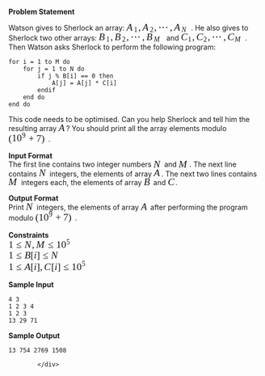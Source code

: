 <div class="content-text challenge-text mlB">
                <div class="msB"><p><strong>Problem Statement</strong></p></div><div class="msB"><p>Watson gives to Sherlock an array: <span class="MathJax_Preview"></span><span class="MathJax" id="MathJax-Element-59-Frame" role="textbox" aria-readonly="true" style=""><nobr><span class="math" id="MathJax-Span-329" style="width: 9.125em; display: inline-block;"><span style="display: inline-block; position: relative; width: 6.462em; height: 0px; font-size: 141%;"><span style="position: absolute; clip: rect(1.806em, 1000em, 2.952em, -0.32em); top: -2.64em; left: 0em;"><span class="mrow" id="MathJax-Span-330"><span class="msubsup" id="MathJax-Span-331"><span style="display: inline-block; position: relative; width: 1.178em; height: 0px;"><span style="position: absolute; clip: rect(1.569em, 1000em, 2.522em, -0.32em); top: -2.403em; left: 0em;"><span class="mi" id="MathJax-Span-332" style="font-family: MathJax_Math; font-style: italic;">A</span><span style="display: inline-block; width: 0px; height: 2.403em;"></span></span><span style="position: absolute; top: -2.175em; left: 0.749em;"><span class="mn" id="MathJax-Span-333" style="font-size: 70.7%; font-family: MathJax_Main;">1</span><span style="display: inline-block; width: 0px; height: 2.325em;"></span></span></span></span><span class="mo" id="MathJax-Span-334" style="font-family: MathJax_Main;">,</span><span class="msubsup" id="MathJax-Span-335" style="padding-left: 0.167em;"><span style="display: inline-block; position: relative; width: 1.178em; height: 0px;"><span style="position: absolute; clip: rect(1.569em, 1000em, 2.522em, -0.32em); top: -2.403em; left: 0em;"><span class="mi" id="MathJax-Span-336" style="font-family: MathJax_Math; font-style: italic;">A</span><span style="display: inline-block; width: 0px; height: 2.403em;"></span></span><span style="position: absolute; top: -2.175em; left: 0.749em;"><span class="mn" id="MathJax-Span-337" style="font-size: 70.7%; font-family: MathJax_Main;">2</span><span style="display: inline-block; width: 0px; height: 2.325em;"></span></span></span></span><span class="mo" id="MathJax-Span-338" style="font-family: MathJax_Main;">,</span><span class="mo" id="MathJax-Span-339" style="font-family: MathJax_Main; padding-left: 0.167em;">⋯</span><span class="mo" id="MathJax-Span-340" style="font-family: MathJax_Main; padding-left: 0.167em;">,</span><span class="msubsup" id="MathJax-Span-341" style="padding-left: 0.167em;"><span style="display: inline-block; position: relative; width: 1.415em; height: 0px;"><span style="position: absolute; clip: rect(1.569em, 1000em, 2.522em, -0.32em); top: -2.403em; left: 0em;"><span class="mi" id="MathJax-Span-342" style="font-family: MathJax_Math; font-style: italic;">A</span><span style="display: inline-block; width: 0px; height: 2.403em;"></span></span><span style="position: absolute; top: -2.135em; left: 0.749em;"><span class="mi" id="MathJax-Span-343" style="font-size: 70.7%; font-family: MathJax_Math; font-style: italic;">N<span style="display: inline-block; overflow: hidden; height: 1px; width: 0.06em;"></span></span><span style="display: inline-block; width: 0px; height: 2.285em;"></span></span></span></span></span><span style="display: inline-block; width: 0px; height: 2.64em;"></span></span></span><span style="border-left: 0em solid; display: inline-block; overflow: hidden; width: 0px; height: 1.394em; vertical-align: -0.329em;"></span></span></nobr></span><script type="math/tex" id="MathJax-Element-59">A_1, A_2, \cdots, A_N</script>. He also gives to Sherlock two other arrays: <span class="MathJax_Preview"></span><span class="MathJax" id="MathJax-Element-60-Frame" role="textbox" aria-readonly="true" style=""><nobr><span class="math" id="MathJax-Span-344" style="width: 9.292em; display: inline-block;"><span style="display: inline-block; position: relative; width: 6.58em; height: 0px; font-size: 141%;"><span style="position: absolute; clip: rect(1.839em, 1000em, 2.952em, -0.32em); top: -2.64em; left: 0em;"><span class="mrow" id="MathJax-Span-345"><span class="msubsup" id="MathJax-Span-346"><span style="display: inline-block; position: relative; width: 1.178em; height: 0px;"><span style="position: absolute; clip: rect(1.602em, 1000em, 2.522em, -0.32em); top: -2.403em; left: 0em;"><span class="mi" id="MathJax-Span-347" style="font-family: MathJax_Math; font-style: italic;">B</span><span style="display: inline-block; width: 0px; height: 2.403em;"></span></span><span style="position: absolute; top: -2.175em; left: 0.749em;"><span class="mn" id="MathJax-Span-348" style="font-size: 70.7%; font-family: MathJax_Main;">1</span><span style="display: inline-block; width: 0px; height: 2.325em;"></span></span></span></span><span class="mo" id="MathJax-Span-349" style="font-family: MathJax_Main;">,</span><span class="msubsup" id="MathJax-Span-350" style="padding-left: 0.167em;"><span style="display: inline-block; position: relative; width: 1.178em; height: 0px;"><span style="position: absolute; clip: rect(1.602em, 1000em, 2.522em, -0.32em); top: -2.403em; left: 0em;"><span class="mi" id="MathJax-Span-351" style="font-family: MathJax_Math; font-style: italic;">B</span><span style="display: inline-block; width: 0px; height: 2.403em;"></span></span><span style="position: absolute; top: -2.175em; left: 0.749em;"><span class="mn" id="MathJax-Span-352" style="font-size: 70.7%; font-family: MathJax_Main;">2</span><span style="display: inline-block; width: 0px; height: 2.325em;"></span></span></span></span><span class="mo" id="MathJax-Span-353" style="font-family: MathJax_Main;">,</span><span class="mo" id="MathJax-Span-354" style="font-family: MathJax_Main; padding-left: 0.167em;">⋯</span><span class="mo" id="MathJax-Span-355" style="font-family: MathJax_Main; padding-left: 0.167em;">,</span><span class="msubsup" id="MathJax-Span-356" style="padding-left: 0.167em;"><span style="display: inline-block; position: relative; width: 1.533em; height: 0px;"><span style="position: absolute; clip: rect(1.602em, 1000em, 2.522em, -0.32em); top: -2.403em; left: 0em;"><span class="mi" id="MathJax-Span-357" style="font-family: MathJax_Math; font-style: italic;">B</span><span style="display: inline-block; width: 0px; height: 2.403em;"></span></span><span style="position: absolute; top: -2.135em; left: 0.749em;"><span class="mi" id="MathJax-Span-358" style="font-size: 70.7%; font-family: MathJax_Math; font-style: italic;">M<span style="display: inline-block; overflow: hidden; height: 1px; width: 0.057em;"></span></span><span style="display: inline-block; width: 0px; height: 2.285em;"></span></span></span></span></span><span style="display: inline-block; width: 0px; height: 2.64em;"></span></span></span><span style="border-left: 0em solid; display: inline-block; overflow: hidden; width: 0px; height: 1.348em; vertical-align: -0.329em;"></span></span></nobr></span><script type="math/tex" id="MathJax-Element-60">B_1, B_2, \cdots, B_M</script> and <span class="MathJax_Preview"></span><span class="MathJax" id="MathJax-Element-61-Frame" role="textbox" aria-readonly="true" style=""><nobr><span class="math" id="MathJax-Span-359" style="width: 9.069em; display: inline-block;"><span style="display: inline-block; position: relative; width: 6.422em; height: 0px; font-size: 141%;"><span style="position: absolute; clip: rect(1.817em, 1000em, 2.952em, -0.305em); top: -2.64em; left: 0em;"><span class="mrow" id="MathJax-Span-360"><span class="msubsup" id="MathJax-Span-361"><span style="display: inline-block; position: relative; width: 1.133em; height: 0px;"><span style="position: absolute; clip: rect(1.58em, 1000em, 2.544em, -0.305em); top: -2.403em; left: 0em;"><span class="mi" id="MathJax-Span-362" style="font-family: MathJax_Math; font-style: italic;">C<span style="display: inline-block; overflow: hidden; height: 1px; width: 0.045em;"></span></span><span style="display: inline-block; width: 0px; height: 2.403em;"></span></span><span style="position: absolute; top: -2.175em; left: 0.704em;"><span class="mn" id="MathJax-Span-363" style="font-size: 70.7%; font-family: MathJax_Main;">1</span><span style="display: inline-block; width: 0px; height: 2.325em;"></span></span></span></span><span class="mo" id="MathJax-Span-364" style="font-family: MathJax_Main;">,</span><span class="msubsup" id="MathJax-Span-365" style="padding-left: 0.167em;"><span style="display: inline-block; position: relative; width: 1.133em; height: 0px;"><span style="position: absolute; clip: rect(1.58em, 1000em, 2.544em, -0.305em); top: -2.403em; left: 0em;"><span class="mi" id="MathJax-Span-366" style="font-family: MathJax_Math; font-style: italic;">C<span style="display: inline-block; overflow: hidden; height: 1px; width: 0.045em;"></span></span><span style="display: inline-block; width: 0px; height: 2.403em;"></span></span><span style="position: absolute; top: -2.175em; left: 0.704em;"><span class="mn" id="MathJax-Span-367" style="font-size: 70.7%; font-family: MathJax_Main;">2</span><span style="display: inline-block; width: 0px; height: 2.325em;"></span></span></span></span><span class="mo" id="MathJax-Span-368" style="font-family: MathJax_Main;">,</span><span class="mo" id="MathJax-Span-369" style="font-family: MathJax_Main; padding-left: 0.167em;">⋯</span><span class="mo" id="MathJax-Span-370" style="font-family: MathJax_Main; padding-left: 0.167em;">,</span><span class="msubsup" id="MathJax-Span-371" style="padding-left: 0.167em;"><span style="display: inline-block; position: relative; width: 1.488em; height: 0px;"><span style="position: absolute; clip: rect(1.58em, 1000em, 2.544em, -0.305em); top: -2.403em; left: 0em;"><span class="mi" id="MathJax-Span-372" style="font-family: MathJax_Math; font-style: italic;">C<span style="display: inline-block; overflow: hidden; height: 1px; width: 0.045em;"></span></span><span style="display: inline-block; width: 0px; height: 2.403em;"></span></span><span style="position: absolute; top: -2.135em; left: 0.704em;"><span class="mi" id="MathJax-Span-373" style="font-size: 70.7%; font-family: MathJax_Math; font-style: italic;">M<span style="display: inline-block; overflow: hidden; height: 1px; width: 0.057em;"></span></span><span style="display: inline-block; width: 0px; height: 2.285em;"></span></span></span></span></span><span style="display: inline-block; width: 0px; height: 2.64em;"></span></span></span><span style="border-left: 0em solid; display: inline-block; overflow: hidden; width: 0px; height: 1.379em; vertical-align: -0.329em;"></span></span></nobr></span><script type="math/tex" id="MathJax-Element-61">C_1, C_2, \cdots, C_M</script>. <br>
Then Watson asks Sherlock to perform the following program:</p>

<pre><code>for i = 1 to M do
    for j = 1 to N do
        if j % B[i] == 0 then
            A[j] = A[j] * C[i]
        endif
    end do
end do
</code></pre>

<p>This code needs to be optimised. Can you help Sherlock and tell him the resulting array <span class="MathJax_Preview"></span><span class="MathJax" id="MathJax-Element-62-Frame" role="textbox" aria-readonly="true" style=""><nobr><span class="math" id="MathJax-Span-374" style="width: 1.069em; display: inline-block;"><span style="display: inline-block; position: relative; width: 0.749em; height: 0px; font-size: 141%;"><span style="position: absolute; clip: rect(1.569em, 1000em, 2.522em, -0.32em); top: -2.403em; left: 0em;"><span class="mrow" id="MathJax-Span-375"><span class="mi" id="MathJax-Span-376" style="font-family: MathJax_Math; font-style: italic;">A</span></span><span style="display: inline-block; width: 0px; height: 2.403em;"></span></span></span><span style="border-left: 0em solid; display: inline-block; overflow: hidden; width: 0px; height: 1.121em; vertical-align: -0.056em;"></span></span></nobr></span><script type="math/tex" id="MathJax-Element-62">A</script>? You should print all the array elements modulo <span class="MathJax_Preview"></span><span class="MathJax" id="MathJax-Element-63-Frame" role="textbox" aria-readonly="true" style=""><nobr><span class="math" id="MathJax-Span-377" style="width: 5.625em; display: inline-block;"><span style="display: inline-block; position: relative; width: 3.98em; height: 0px; font-size: 141%;"><span style="position: absolute; clip: rect(1.658em, 1000em, 3.008em, -0.261em); top: -2.64em; left: 0em;"><span class="mrow" id="MathJax-Span-378"><span class="mo" id="MathJax-Span-379" style="font-family: MathJax_Main;">(</span><span class="msubsup" id="MathJax-Span-380"><span style="display: inline-block; position: relative; width: 1.454em; height: 0px;"><span style="position: absolute; clip: rect(1.856em, 1000em, 2.78em, -0.272em); top: -2.64em; left: 0em;"><span class="mn" id="MathJax-Span-381" style="font-family: MathJax_Main;">10</span><span style="display: inline-block; width: 0px; height: 2.64em;"></span></span><span style="position: absolute; top: -2.718em; left: 1.024em;"><span class="mn" id="MathJax-Span-382" style="font-size: 70.7%; font-family: MathJax_Main;">9</span><span style="display: inline-block; width: 0px; height: 2.325em;"></span></span></span></span><span class="mo" id="MathJax-Span-383" style="font-family: MathJax_Main; padding-left: 0.222em;">+</span><span class="mn" id="MathJax-Span-384" style="font-family: MathJax_Main; padding-left: 0.222em;">7</span><span class="mo" id="MathJax-Span-385" style="font-family: MathJax_Main;">)</span></span><span style="display: inline-block; width: 0px; height: 2.64em;"></span></span></span><span style="border-left: 0em solid; display: inline-block; overflow: hidden; width: 0px; height: 1.682em; vertical-align: -0.408em;"></span></span></nobr></span><script type="math/tex" id="MathJax-Element-63">(10^9 + 7)</script>.</p>

<p><strong>Input Format</strong> <br>
The first line contains two integer numbers <span class="MathJax_Preview"></span><span class="MathJax" id="MathJax-Element-64-Frame" role="textbox" aria-readonly="true" style=""><nobr><span class="math" id="MathJax-Span-386" style="width: 1.236em; display: inline-block;"><span style="display: inline-block; position: relative; width: 0.867em; height: 0px; font-size: 141%;"><span style="position: absolute; clip: rect(1.602em, 1000em, 2.522em, -0.324em); top: -2.403em; left: 0em;"><span class="mrow" id="MathJax-Span-387"><span class="mi" id="MathJax-Span-388" style="font-family: MathJax_Math; font-style: italic;">N<span style="display: inline-block; overflow: hidden; height: 1px; width: 0.085em;"></span></span></span><span style="display: inline-block; width: 0px; height: 2.403em;"></span></span></span><span style="border-left: 0em solid; display: inline-block; overflow: hidden; width: 0px; height: 1.074em; vertical-align: -0.056em;"></span></span></nobr></span><script type="math/tex" id="MathJax-Element-64">N</script> and <span class="MathJax_Preview"></span><span class="MathJax" id="MathJax-Element-65-Frame" role="textbox" aria-readonly="true" style=""><nobr><span class="math" id="MathJax-Span-389" style="width: 1.514em; display: inline-block;"><span style="display: inline-block; position: relative; width: 1.064em; height: 0px; font-size: 141%;"><span style="position: absolute; clip: rect(1.602em, 1000em, 2.522em, -0.32em); top: -2.403em; left: 0em;"><span class="mrow" id="MathJax-Span-390"><span class="mi" id="MathJax-Span-391" style="font-family: MathJax_Math; font-style: italic;">M<span style="display: inline-block; overflow: hidden; height: 1px; width: 0.081em;"></span></span></span><span style="display: inline-block; width: 0px; height: 2.403em;"></span></span></span><span style="border-left: 0em solid; display: inline-block; overflow: hidden; width: 0px; height: 1.074em; vertical-align: -0.056em;"></span></span></nobr></span><script type="math/tex" id="MathJax-Element-65">M</script>. The next line contains <span class="MathJax_Preview"></span><span class="MathJax" id="MathJax-Element-66-Frame" role="textbox" aria-readonly="true" style=""><nobr><span class="math" id="MathJax-Span-392" style="width: 1.236em; display: inline-block;"><span style="display: inline-block; position: relative; width: 0.867em; height: 0px; font-size: 141%;"><span style="position: absolute; clip: rect(1.602em, 1000em, 2.522em, -0.324em); top: -2.403em; left: 0em;"><span class="mrow" id="MathJax-Span-393"><span class="mi" id="MathJax-Span-394" style="font-family: MathJax_Math; font-style: italic;">N<span style="display: inline-block; overflow: hidden; height: 1px; width: 0.085em;"></span></span></span><span style="display: inline-block; width: 0px; height: 2.403em;"></span></span></span><span style="border-left: 0em solid; display: inline-block; overflow: hidden; width: 0px; height: 1.074em; vertical-align: -0.056em;"></span></span></nobr></span><script type="math/tex" id="MathJax-Element-66">N</script> integers, the elements of array <span class="MathJax_Preview"></span><span class="MathJax" id="MathJax-Element-67-Frame" role="textbox" aria-readonly="true" style=""><nobr><span class="math" id="MathJax-Span-395" style="width: 1.069em; display: inline-block;"><span style="display: inline-block; position: relative; width: 0.749em; height: 0px; font-size: 141%;"><span style="position: absolute; clip: rect(1.569em, 1000em, 2.522em, -0.32em); top: -2.403em; left: 0em;"><span class="mrow" id="MathJax-Span-396"><span class="mi" id="MathJax-Span-397" style="font-family: MathJax_Math; font-style: italic;">A</span></span><span style="display: inline-block; width: 0px; height: 2.403em;"></span></span></span><span style="border-left: 0em solid; display: inline-block; overflow: hidden; width: 0px; height: 1.121em; vertical-align: -0.056em;"></span></span></nobr></span><script type="math/tex" id="MathJax-Element-67">A</script>. The next two lines contains <span class="MathJax_Preview"></span><span class="MathJax" id="MathJax-Element-68-Frame" role="textbox" aria-readonly="true" style=""><nobr><span class="math" id="MathJax-Span-398" style="width: 1.514em; display: inline-block;"><span style="display: inline-block; position: relative; width: 1.064em; height: 0px; font-size: 141%;"><span style="position: absolute; clip: rect(1.602em, 1000em, 2.522em, -0.32em); top: -2.403em; left: 0em;"><span class="mrow" id="MathJax-Span-399"><span class="mi" id="MathJax-Span-400" style="font-family: MathJax_Math; font-style: italic;">M<span style="display: inline-block; overflow: hidden; height: 1px; width: 0.081em;"></span></span></span><span style="display: inline-block; width: 0px; height: 2.403em;"></span></span></span><span style="border-left: 0em solid; display: inline-block; overflow: hidden; width: 0px; height: 1.074em; vertical-align: -0.056em;"></span></span></nobr></span><script type="math/tex" id="MathJax-Element-68">M</script> integers each, the elements of array <span class="MathJax_Preview"></span><span class="MathJax" id="MathJax-Element-69-Frame" role="textbox" aria-readonly="true" style=""><nobr><span class="math" id="MathJax-Span-401" style="width: 1.069em; display: inline-block;"><span style="display: inline-block; position: relative; width: 0.749em; height: 0px; font-size: 141%;"><span style="position: absolute; clip: rect(1.602em, 1000em, 2.522em, -0.32em); top: -2.403em; left: 0em;"><span class="mrow" id="MathJax-Span-402"><span class="mi" id="MathJax-Span-403" style="font-family: MathJax_Math; font-style: italic;">B</span></span><span style="display: inline-block; width: 0px; height: 2.403em;"></span></span></span><span style="border-left: 0em solid; display: inline-block; overflow: hidden; width: 0px; height: 1.074em; vertical-align: -0.056em;"></span></span></nobr></span><script type="math/tex" id="MathJax-Element-69">B</script> and <span class="MathJax_Preview"></span><span class="MathJax" id="MathJax-Element-70-Frame" role="textbox" aria-readonly="true" style=""><nobr><span class="math" id="MathJax-Span-404" style="width: 1.069em; display: inline-block;"><span style="display: inline-block; position: relative; width: 0.749em; height: 0px; font-size: 141%;"><span style="position: absolute; clip: rect(1.58em, 1000em, 2.544em, -0.305em); top: -2.403em; left: 0em;"><span class="mrow" id="MathJax-Span-405"><span class="mi" id="MathJax-Span-406" style="font-family: MathJax_Math; font-style: italic;">C<span style="display: inline-block; overflow: hidden; height: 1px; width: 0.045em;"></span></span></span><span style="display: inline-block; width: 0px; height: 2.403em;"></span></span></span><span style="border-left: 0em solid; display: inline-block; overflow: hidden; width: 0px; height: 1.136em; vertical-align: -0.087em;"></span></span></nobr></span><script type="math/tex" id="MathJax-Element-70">C</script>.</p>

<p><strong>Output Format</strong> <br>
Print <span class="MathJax_Preview"></span><span class="MathJax" id="MathJax-Element-71-Frame" role="textbox" aria-readonly="true" style=""><nobr><span class="math" id="MathJax-Span-407" style="width: 1.236em; display: inline-block;"><span style="display: inline-block; position: relative; width: 0.867em; height: 0px; font-size: 141%;"><span style="position: absolute; clip: rect(1.602em, 1000em, 2.522em, -0.324em); top: -2.403em; left: 0em;"><span class="mrow" id="MathJax-Span-408"><span class="mi" id="MathJax-Span-409" style="font-family: MathJax_Math; font-style: italic;">N<span style="display: inline-block; overflow: hidden; height: 1px; width: 0.085em;"></span></span></span><span style="display: inline-block; width: 0px; height: 2.403em;"></span></span></span><span style="border-left: 0em solid; display: inline-block; overflow: hidden; width: 0px; height: 1.074em; vertical-align: -0.056em;"></span></span></nobr></span><script type="math/tex" id="MathJax-Element-71">N</script> integers, the elements of array <span class="MathJax_Preview"></span><span class="MathJax" id="MathJax-Element-72-Frame" role="textbox" aria-readonly="true" style=""><nobr><span class="math" id="MathJax-Span-410" style="width: 1.069em; display: inline-block;"><span style="display: inline-block; position: relative; width: 0.749em; height: 0px; font-size: 141%;"><span style="position: absolute; clip: rect(1.569em, 1000em, 2.522em, -0.32em); top: -2.403em; left: 0em;"><span class="mrow" id="MathJax-Span-411"><span class="mi" id="MathJax-Span-412" style="font-family: MathJax_Math; font-style: italic;">A</span></span><span style="display: inline-block; width: 0px; height: 2.403em;"></span></span></span><span style="border-left: 0em solid; display: inline-block; overflow: hidden; width: 0px; height: 1.121em; vertical-align: -0.056em;"></span></span></nobr></span><script type="math/tex" id="MathJax-Element-72">A</script> after performing the program modulo <span class="MathJax_Preview"></span><span class="MathJax" id="MathJax-Element-73-Frame" role="textbox" aria-readonly="true" style=""><nobr><span class="math" id="MathJax-Span-413" style="width: 5.625em; display: inline-block;"><span style="display: inline-block; position: relative; width: 3.98em; height: 0px; font-size: 141%;"><span style="position: absolute; clip: rect(1.658em, 1000em, 3.008em, -0.261em); top: -2.64em; left: 0em;"><span class="mrow" id="MathJax-Span-414"><span class="mo" id="MathJax-Span-415" style="font-family: MathJax_Main;">(</span><span class="msubsup" id="MathJax-Span-416"><span style="display: inline-block; position: relative; width: 1.454em; height: 0px;"><span style="position: absolute; clip: rect(1.856em, 1000em, 2.78em, -0.272em); top: -2.64em; left: 0em;"><span class="mn" id="MathJax-Span-417" style="font-family: MathJax_Main;">10</span><span style="display: inline-block; width: 0px; height: 2.64em;"></span></span><span style="position: absolute; top: -2.718em; left: 1.024em;"><span class="mn" id="MathJax-Span-418" style="font-size: 70.7%; font-family: MathJax_Main;">9</span><span style="display: inline-block; width: 0px; height: 2.325em;"></span></span></span></span><span class="mo" id="MathJax-Span-419" style="font-family: MathJax_Main; padding-left: 0.222em;">+</span><span class="mn" id="MathJax-Span-420" style="font-family: MathJax_Main; padding-left: 0.222em;">7</span><span class="mo" id="MathJax-Span-421" style="font-family: MathJax_Main;">)</span></span><span style="display: inline-block; width: 0px; height: 2.64em;"></span></span></span><span style="border-left: 0em solid; display: inline-block; overflow: hidden; width: 0px; height: 1.682em; vertical-align: -0.408em;"></span></span></nobr></span><script type="math/tex" id="MathJax-Element-73">(10^9 + 7)</script>.</p>

<p><strong>Constraints</strong> <br>
<span class="MathJax_Preview"></span><span class="MathJax" id="MathJax-Element-74-Frame" role="textbox" aria-readonly="true" style=""><nobr><span class="math" id="MathJax-Span-422" style="width: 9.958em; display: inline-block;"><span style="display: inline-block; position: relative; width: 7.053em; height: 0px; font-size: 141%;"><span style="position: absolute; clip: rect(1.658em, 1000em, 2.952em, -0.272em); top: -2.64em; left: 0em;"><span class="mrow" id="MathJax-Span-423"><span class="mn" id="MathJax-Span-424" style="font-family: MathJax_Main;">1</span><span class="mo" id="MathJax-Span-425" style="font-family: MathJax_Main; padding-left: 0.278em;">≤</span><span class="mi" id="MathJax-Span-426" style="font-family: MathJax_Math; font-style: italic; padding-left: 0.278em;">N<span style="display: inline-block; overflow: hidden; height: 1px; width: 0.085em;"></span></span><span class="mo" id="MathJax-Span-427" style="font-family: MathJax_Main;">,</span><span class="mi" id="MathJax-Span-428" style="font-family: MathJax_Math; font-style: italic; padding-left: 0.167em;">M<span style="display: inline-block; overflow: hidden; height: 1px; width: 0.081em;"></span></span><span class="mo" id="MathJax-Span-429" style="font-family: MathJax_Main; padding-left: 0.278em;">≤</span><span class="msubsup" id="MathJax-Span-430" style="padding-left: 0.278em;"><span style="display: inline-block; position: relative; width: 1.454em; height: 0px;"><span style="position: absolute; clip: rect(1.856em, 1000em, 2.78em, -0.272em); top: -2.64em; left: 0em;"><span class="mn" id="MathJax-Span-431" style="font-family: MathJax_Main;">10</span><span style="display: inline-block; width: 0px; height: 2.64em;"></span></span><span style="position: absolute; top: -2.718em; left: 1.024em;"><span class="mn" id="MathJax-Span-432" style="font-size: 70.7%; font-family: MathJax_Main;">5</span><span style="display: inline-block; width: 0px; height: 2.325em;"></span></span></span></span></span><span style="display: inline-block; width: 0px; height: 2.64em;"></span></span></span><span style="border-left: 0em solid; display: inline-block; overflow: hidden; width: 0px; height: 1.603em; vertical-align: -0.329em;"></span></span></nobr></span><script type="math/tex" id="MathJax-Element-74">1 \le N, M \le 10^5</script> <br>
<span class="MathJax_Preview"></span><span class="MathJax" id="MathJax-Element-75-Frame" role="textbox" aria-readonly="true" style=""><nobr><span class="math" id="MathJax-Span-433" style="width: 8.069em; display: inline-block;"><span style="display: inline-block; position: relative; width: 5.713em; height: 0px; font-size: 141%;"><span style="position: absolute; clip: rect(1.772em, 1000em, 3.008em, -0.272em); top: -2.64em; left: 0em;"><span class="mrow" id="MathJax-Span-434"><span class="mn" id="MathJax-Span-435" style="font-family: MathJax_Main;">1</span><span class="mo" id="MathJax-Span-436" style="font-family: MathJax_Main; padding-left: 0.278em;">≤</span><span class="mi" id="MathJax-Span-437" style="font-family: MathJax_Math; font-style: italic; padding-left: 0.278em;">B</span><span class="mo" id="MathJax-Span-438" style="font-family: MathJax_Main;">[</span><span class="mi" id="MathJax-Span-439" style="font-family: MathJax_Math; font-style: italic;">i</span><span class="mo" id="MathJax-Span-440" style="font-family: MathJax_Main;">]</span><span class="mo" id="MathJax-Span-441" style="font-family: MathJax_Main; padding-left: 0.278em;">≤</span><span class="mi" id="MathJax-Span-442" style="font-family: MathJax_Math; font-style: italic; padding-left: 0.278em;">N<span style="display: inline-block; overflow: hidden; height: 1px; width: 0.085em;"></span></span></span><span style="display: inline-block; width: 0px; height: 2.64em;"></span></span></span><span style="border-left: 0em solid; display: inline-block; overflow: hidden; width: 0px; height: 1.521em; vertical-align: -0.408em;"></span></span></nobr></span><script type="math/tex" id="MathJax-Element-75">1 \le B[i] \le N</script> <br>
<span class="MathJax_Preview"></span><span class="MathJax" id="MathJax-Element-76-Frame" role="textbox" aria-readonly="true" style=""><nobr><span class="math" id="MathJax-Span-443" style="width: 11.847em; display: inline-block;"><span style="display: inline-block; position: relative; width: 8.392em; height: 0px; font-size: 141%;"><span style="position: absolute; clip: rect(1.658em, 1000em, 3.008em, -0.272em); top: -2.64em; left: 0em;"><span class="mrow" id="MathJax-Span-444"><span class="mn" id="MathJax-Span-445" style="font-family: MathJax_Main;">1</span><span class="mo" id="MathJax-Span-446" style="font-family: MathJax_Main; padding-left: 0.278em;">≤</span><span class="mi" id="MathJax-Span-447" style="font-family: MathJax_Math; font-style: italic; padding-left: 0.278em;">A</span><span class="mo" id="MathJax-Span-448" style="font-family: MathJax_Main;">[</span><span class="mi" id="MathJax-Span-449" style="font-family: MathJax_Math; font-style: italic;">i</span><span class="mo" id="MathJax-Span-450" style="font-family: MathJax_Main;">]</span><span class="mo" id="MathJax-Span-451" style="font-family: MathJax_Main;">,</span><span class="mi" id="MathJax-Span-452" style="font-family: MathJax_Math; font-style: italic; padding-left: 0.167em;">C<span style="display: inline-block; overflow: hidden; height: 1px; width: 0.045em;"></span></span><span class="mo" id="MathJax-Span-453" style="font-family: MathJax_Main;">[</span><span class="mi" id="MathJax-Span-454" style="font-family: MathJax_Math; font-style: italic;">i</span><span class="mo" id="MathJax-Span-455" style="font-family: MathJax_Main;">]</span><span class="mo" id="MathJax-Span-456" style="font-family: MathJax_Main; padding-left: 0.278em;">≤</span><span class="msubsup" id="MathJax-Span-457" style="padding-left: 0.278em;"><span style="display: inline-block; position: relative; width: 1.454em; height: 0px;"><span style="position: absolute; clip: rect(1.856em, 1000em, 2.78em, -0.272em); top: -2.64em; left: 0em;"><span class="mn" id="MathJax-Span-458" style="font-family: MathJax_Main;">10</span><span style="display: inline-block; width: 0px; height: 2.64em;"></span></span><span style="position: absolute; top: -2.718em; left: 1.024em;"><span class="mn" id="MathJax-Span-459" style="font-size: 70.7%; font-family: MathJax_Main;">5</span><span style="display: inline-block; width: 0px; height: 2.325em;"></span></span></span></span></span><span style="display: inline-block; width: 0px; height: 2.64em;"></span></span></span><span style="border-left: 0em solid; display: inline-block; overflow: hidden; width: 0px; height: 1.682em; vertical-align: -0.408em;"></span></span></nobr></span><script type="math/tex" id="MathJax-Element-76">1 \le A[i], C[i] \le 10^5</script></p>

<p><strong>Sample Input</strong></p>

<pre><code>4 3
1 2 3 4
1 2 3
13 29 71
</code></pre>

<p><strong>Sample Output</strong></p>

<pre><code>13 754 2769 1508    
</code></pre></div>
            </div>